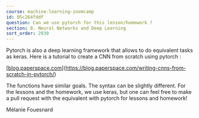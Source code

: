 ```yaml
---
course: machine-learning-zoomcamp
id: 05c264fddf
question: Can we use pytorch for this lesson/homework ?
section: 8. Neural Networks and Deep Learning
sort_order: 2930
---
```


Pytorch is also a deep learning framework that allows to do equivalent tasks as keras. Here is a tutorial to create a CNN from scratch using pytorch :

[[blog.paperspace.com](https://blog.paperspace.com/writing-cnns-from-scratch-in-pytorch/)](https://blog.paperspace.com/writing-cnns-from-scratch-in-pytorch/)

The functions have similar goals. The syntax can be slightly different. For the lessons and the homework, we use keras, but one can feel free to make a pull request with the equivalent with pytorch for lessons and homework!

Mélanie Fouesnard

